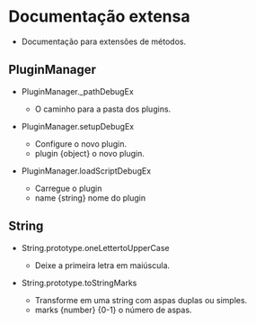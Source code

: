 # Documentação extensa

- Documentação para extensões de métodos.

## PluginManager

- PluginManager._pathDebugEx
    - O caminho para a pasta dos plugins.

- PluginManager.setupDebugEx
    - Configure o novo plugin.
    - plugin {object} o novo plugin.

- PluginManager.loadScriptDebugEx
    - Carregue o plugin
    - name {string} nome do plugin

## String

- String.prototype.oneLettertoUpperCase
    - Deixe a primeira letra em maiúscula.

- String.prototype.toStringMarks
    - Transforme em uma string com aspas duplas ou simples.
    - marks {number} {0-1} o número de aspas.